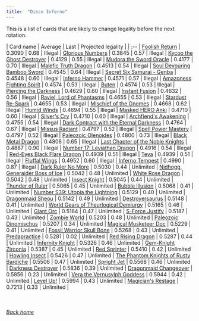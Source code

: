 ```yaml
---
title:  "Disco Inferno"
---
```


This is a list of cards that are likely to change legality before the next rotation.

| Card name | Average | Last | Projected legality |
| :-- |
[Foolish Return](https://db.ygoprodeck.com/card/?search=Foolish%20Return) | 0.3090 | 0.68 | Illegal |
[Glorious Numbers](https://db.ygoprodeck.com/card/?search=Glorious%20Numbers) | 0.3845 | 0.57 | Illegal |
[Kycoo the Ghost Destroyer](https://db.ygoprodeck.com/card/?search=Kycoo%20the%20Ghost%20Destroyer) | 0.4129 | 0.55 | Illegal |
[Mudora the Sword Oracle](https://db.ygoprodeck.com/card/?search=Mudora%20the%20Sword%20Oracle) | 0.4177 | 0.70 | Illegal |
[Malefic Truth Dragon](https://db.ygoprodeck.com/card/?search=Malefic%20Truth%20Dragon) | 0.4513 | 0.54 | Illegal |
[Soul Devouring Bamboo Sword](https://db.ygoprodeck.com/card/?search=Soul%20Devouring%20Bamboo%20Sword) | 0.4545 | 0.64 | Illegal |
[Secret Six Samurai - Genba](https://db.ygoprodeck.com/card/?search=Secret%20Six%20Samurai%20-%20Genba) | 0.4548 | 0.60 | Illegal |
[Inferno Hammer](https://db.ygoprodeck.com/card/?search=Inferno%20Hammer) | 0.4571 | 0.57 | Illegal |
[Amazoness Fighting Spirit](https://db.ygoprodeck.com/card/?search=Amazoness%20Fighting%20Spirit) | 0.4574 | 0.53 | Illegal |
[Buten](https://db.ygoprodeck.com/card/?search=Buten) | 0.4574 | 0.53 | Illegal |
[Piercing the Darkness](https://db.ygoprodeck.com/card/?search=Piercing%20the%20Darkness) | 0.4629 | 0.60 | Illegal |
[Instant Fusion](https://db.ygoprodeck.com/card/?search=Instant%20Fusion) | 0.4632 | 0.56 | Illegal |
[Raviel, Lord of Phantasms](https://db.ygoprodeck.com/card/?search=Raviel,%20Lord%20of%20Phantasms) | 0.4655 | 0.53 | Illegal |
[Stardust Re-Spark](https://db.ygoprodeck.com/card/?search=Stardust%20Re-Spark) | 0.4655 | 0.53 | Illegal |
[Mischief of the Gnomes](https://db.ygoprodeck.com/card/?search=Mischief%20of%20the%20Gnomes) | 0.4668 | 0.62 | Illegal |
[Humid Winds](https://db.ygoprodeck.com/card/?search=Humid%20Winds) | 0.4694 | 0.55 | Illegal |
[Masked HERO Anki](https://db.ygoprodeck.com/card/?search=Masked%20HERO%20Anki) | 0.4710 | 0.60 | Illegal |
[Silver's Cry](https://db.ygoprodeck.com/card/?search=Silver's%20Cry) | 0.4710 | 0.60 | Illegal |
[Archfiend's Awakening](https://db.ygoprodeck.com/card/?search=Archfiend's%20Awakening) | 0.4755 | 0.54 | Illegal |
[Dark Contract with the Eternal Darkness](https://db.ygoprodeck.com/card/?search=Dark%20Contract%20with%20the%20Eternal%20Darkness) | 0.4764 | 0.67 | Illegal |
[Missus Radiant](https://db.ygoprodeck.com/card/?search=Missus%20Radiant) | 0.4797 | 0.52 | Illegal |
[Spell Power Mastery](https://db.ygoprodeck.com/card/?search=Spell%20Power%20Mastery) | 0.4797 | 0.52 | Illegal |
[Paleozoic Olenoides](https://db.ygoprodeck.com/card/?search=Paleozoic%20Olenoides) | 0.4800 | 0.73 | Illegal |
[Black Metal Dragon](https://db.ygoprodeck.com/card/?search=Black%20Metal%20Dragon) | 0.4806 | 0.65 | Illegal |
[Last Chapter of the Noble Knights](https://db.ygoprodeck.com/card/?search=Last%20Chapter%20of%20the%20Noble%20Knights) | 0.4887 | 0.90 | Illegal |
[Number 17: Leviathan Dragon](https://db.ygoprodeck.com/card/?search=Number%2017:%20Leviathan%20Dragon) | 0.4916 | 0.54 | Illegal |
[Red-Eyes Black Flare Dragon](https://db.ygoprodeck.com/card/?search=Red-Eyes%20Black%20Flare%20Dragon) | 0.4939 | 0.51 | Illegal |
[Teva](https://db.ygoprodeck.com/card/?search=Teva) | 0.4939 | 0.51 | Illegal |
[Fluffal Wings](https://db.ygoprodeck.com/card/?search=Fluffal%20Wings) | 0.4952 | 0.60 | Illegal |
[Inferno Tempest](https://db.ygoprodeck.com/card/?search=Inferno%20Tempest) | 0.4990 | 0.87 | Illegal |
[Dark Ruler No More](https://db.ygoprodeck.com/card/?search=Dark%20Ruler%20No%20More) | 0.5030 | 0.44 | Unlimited |
[Nidhogg, Generaider Boss of Ice](https://db.ygoprodeck.com/card/?search=Nidhogg,%20Generaider%20Boss%20of%20Ice) | 0.5042 | 0.48 | Unlimited |
[White Rose Dragon](https://db.ygoprodeck.com/card/?search=White%20Rose%20Dragon) | 0.5042 | 0.48 | Unlimited |
[Insect Knight](https://db.ygoprodeck.com/card/?search=Insect%20Knight) | 0.5045 | 0.44 | Unlimited |
[Thunder of Ruler](https://db.ygoprodeck.com/card/?search=Thunder%20of%20Ruler) | 0.5065 | 0.45 | Unlimited |
[Bubble Illusion](https://db.ygoprodeck.com/card/?search=Bubble%20Illusion) | 0.5068 | 0.41 | Unlimited |
[Number S39: Utopia the Lightning](https://db.ygoprodeck.com/card/?search=Number%20S39:%20Utopia%20the%20Lightning) | 0.5129 | 0.40 | Unlimited |
[Dragonmaid Sheou](https://db.ygoprodeck.com/card/?search=Dragonmaid%20Sheou) | 0.5142 | 0.49 | Unlimited |
[Destroyersaurus](https://db.ygoprodeck.com/card/?search=Destroyersaurus) | 0.5148 | 0.41 | Unlimited |
[World Gears of Theurlogical Demiurgy](https://db.ygoprodeck.com/card/?search=World%20Gears%20of%20Theurlogical%20Demiurgy) | 0.5165 | 0.46 | Unlimited |
[Giant Orc](https://db.ygoprodeck.com/card/?search=Giant%20Orc) | 0.5184 | 0.47 | Unlimited |
[S-Force Justify](https://db.ygoprodeck.com/card/?search=S-Force%20Justify) | 0.5187 | 0.43 | Unlimited |
[Zombie World](https://db.ygoprodeck.com/card/?search=Zombie%20World) | 0.5203 | 0.48 | Unlimited |
[Paleozoic Dinomischus](https://db.ygoprodeck.com/card/?search=Paleozoic%20Dinomischus) | 0.5207 | 0.34 | Unlimited |
[Magical Musketeer Doc](https://db.ygoprodeck.com/card/?search=Magical%20Musketeer%20Doc) | 0.5229 | 0.41 | Unlimited |
[Fossil Warrior Skull Bone](https://db.ygoprodeck.com/card/?search=Fossil%20Warrior%20Skull%20Bone) | 0.5268 | 0.43 | Unlimited |
[Predapractice](https://db.ygoprodeck.com/card/?search=Predapractice) | 0.5281 | 0.02 | Unlimited |
[Red Rising Dragon](https://db.ygoprodeck.com/card/?search=Red%20Rising%20Dragon) | 0.5287 | 0.44 | Unlimited |
[Infernity Knight](https://db.ygoprodeck.com/card/?search=Infernity%20Knight) | 0.5326 | 0.46 | Unlimited |
[Gem-Knight Zirconia](https://db.ygoprodeck.com/card/?search=Gem-Knight%20Zirconia) | 0.5387 | 0.45 | Unlimited |
[Red Sprinter](https://db.ygoprodeck.com/card/?search=Red%20Sprinter) | 0.5410 | 0.42 | Unlimited |
[Howling Insect](https://db.ygoprodeck.com/card/?search=Howling%20Insect) | 0.5426 | 0.47 | Unlimited |
[The Phantom Knights of Rusty Bardiche](https://db.ygoprodeck.com/card/?search=The%20Phantom%20Knights%20of%20Rusty%20Bardiche) | 0.5506 | 0.47 | Unlimited |
[Spright Jet](https://db.ygoprodeck.com/card/?search=Spright%20Jet) | 0.5568 | 0.46 | Unlimited |
[Darkness Destroyer](https://db.ygoprodeck.com/card/?search=Darkness%20Destroyer) | 0.5836 | 0.39 | Unlimited |
[Dragonmaid Changeover](https://db.ygoprodeck.com/card/?search=Dragonmaid%20Changeover) | 0.5856 | 0.23 | Unlimited |
[Vera the Vernusylph Goddess](https://db.ygoprodeck.com/card/?search=Vera%20the%20Vernusylph%20Goddess) | 0.5944 | 0.42 | Unlimited |
[Level Up!](https://db.ygoprodeck.com/card/?search=Level%20Up!) | 0.5994 | 0.43 | Unlimited |
[Magician's Restage](https://db.ygoprodeck.com/card/?search=Magician's%20Restage) | 0.7213 | 0.33 | Unlimited |

<br>

###### [Back home](index)